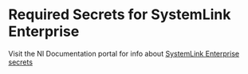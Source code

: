 # Required Secrets for SystemLink Enterprise

Visit the NI Documentation portal for info about [SystemLink Enterprise secrets](https://ni-staging.zoominsoftware.io/docs/en-US/bundle/systemlink-enterprise/page/config-systemlink-enterprise.html#GUID-E695319B-F7BF-478C-8A7D-4803C1D439F1__GUID-6C46946D-E8BC-420A-991E-45427056E9BC)
